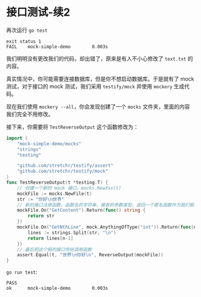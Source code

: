 # 接口测试-续2

再次运行 `go test`

```
exit status 1
FAIL    mock-simple-demo        0.003s
```

我们明明没有更改我们的代码，却出错了，原来是有人不小心修改了 `text.txt` 的内容。

真实情况中，你可能需要连接数据库，但是你不想启动数据库。于是就有了 mock 测试，对于接口的 mock 测试，我们采用 `testify/mock` 并使用 `mockery` 生成代码。

现在我们使用 `mockery --all`，你会发现创建了一个 `mocks` 文件夹，里面的内容我们完全不用修改。

接下来，你需要将 `TestReverseOutput` 这个函数修改为：

```go
import (
	"mock-simple-demo/mocks"
	"strings"
	"testing"

	"github.com/stretchr/testify/assert"
	"github.com/stretchr/testify/mock"
)
func TestReverseOutput(t *testing.T) {
    // 创建一个新的 mock 接口，mocks.NewXxx(t)
	mockFile := mocks.NewFile(t)
	str := "你好\n世界"
    // 新的接口注册函数，函数名的字符串，接收的参数类型，返回一个匿名函数作为我们偷梁换柱的函数
	mockFile.On("GetContent").Return(func() string {
		return str
	})
	mockFile.On("GetNthLine", mock.AnythingOfType("int")).Return(func(n int) string {
		lines := strings.Split(str, "\n")
		return lines[n-1]
	})
    // 最后把这个假的接口传给调用函数
	assert.Equal(t, "世界\n你好\n", ReverseOutput(mockFile))
}

```

`go run test`:

```
PASS
ok      mock-simple-demo        0.003s
```